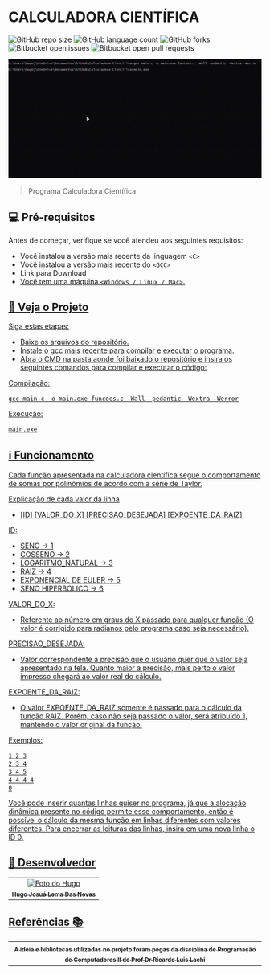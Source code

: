 # CALCULADORA CIENTÍFICA

![GitHub repo size](https://img.shields.io/github/repo-size/iuricode/README-template?style=for-the-badge)
![GitHub language count](https://img.shields.io/github/languages/count/iuricode/README-template?style=for-the-badge)
![GitHub forks](https://img.shields.io/github/forks/iuricode/README-template?style=for-the-badge)
![Bitbucket open issues](https://img.shields.io/bitbucket/issues/iuricode/README-template?style=for-the-badge)
![Bitbucket open pull requests](https://img.shields.io/bitbucket/pr-raw/iuricode/README-template?style=for-the-badge)

<img src="/video-programa/video.gif" alt="Programa Rodando">

> Programa Calculadora Científica

## 💻 Pré-requisitos

Antes de começar, verifique se você atendeu aos seguintes requisitos:

- Você instalou a versão mais recente da linguagem `<C>`
- Você instalou a versão mais recente do `<GCC>`
- Link para Download <a href="https://sourceforge.net/projects/gcc-win64/" title="Download gcc-win64">
- Você tem uma máquina `<Windows / Linux / Mac>`.

## 🚀 Veja o Projeto

Siga estas etapas:

- Baixe os arquivos do repositório.
- Instale o gcc mais recente para compilar e executar o programa.
- Abra o CMD na pasta aonde foi baixado o repositório e insira os seguintes comandos para compilar e executar o código:

Compilação:

``` 
gcc main.c -o main.exe funcoes.c -Wall -pedantic -Wextra -Werror
```

Execução:

```
main.exe
```

## ℹ️ Funcionamento

Cada função apresentada na calculadora científica segue o comportamento de somas por polinômios de acordo com a série de Taylor.

Explicação de cada valor da linha
- [ID] [VALOR_DO_X] [PRECISAO_DESEJADA] [EXPOENTE_DA_RAIZ]

ID: 
* SENO -> 1
* COSSENO -> 2
* LOGARITMO_NATURAL -> 3
* RAIZ -> 4
* EXPONENCIAL DE EULER -> 5
* SENO HIPERBOLICO -> 6

VALOR_DO_X:

- Referente ao número em graus do X passado para qualquer função (O valor é corrigido para radianos pelo programa caso seja necessário).

PRECISAO_DESEJADA:

- Valor correspondente a precisão que o usuário quer que o valor seja apresentado na tela. Quanto maior a precisão, mais perto o valor impresso chegará ao valor real do cálculo.

EXPOENTE_DA_RAIZ:

- O valor EXPOENTE_DA_RAIZ somente é passado para o cálculo da função RAIZ. Porém, caso não seja passado o valor, será atribuído 1, mantendo o valor original da função.

Exemplos:

``` 
1 2 3
2 3 4
3 4 5
4 4 4 4
0
``` 

Você pode inserir quantas linhas quiser no programa, já que a alocação dinâmica presente no código permite esse comportamento, então é possível o cálculo da mesma função em linhas diferentes com valores diferentes. Para encerrar as leituras das linhas, insira em uma nova linha o ID 0.

## 🤝 Desenvolvedor
<table>
    <td align="center">
      <a href="https://github.com/MusgoNato" title="Perfil Github">
        <img src="https://avatars.githubusercontent.com/u/131496781?v=4" width="100px;" alt="Foto do Hugo"/><br>
        <sub>
          <b>Hugo Josué Lema Das Neves</b>
        </sub>
      </a>
    </td>
  </tr>
</table>

## Referências 📚
<table>
    <td align="center">
      <a href="https://www.comp.uems.br/~ricardo/PCII/" title="Link do Projeto">
        <sub>
          <b>A idéia e bibliotecas utilizadas no projeto foram pegas da disciplina de Programação de Computadores II do Prof Dr Ricardo Luis Lachi</b>
        </sub>
      </a>
    </td>
  </tr>
</table>